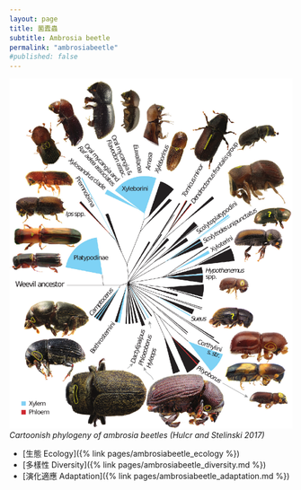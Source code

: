 ```yaml
---
layout: page
title: 菌蠹蟲
subtitle: Ambrosia beetle
permalink: "ambrosiabeetle"
#published: false
---
```

![](assets/img/amb_beetle_phy_hulcr.png)
*Cartoonish phylogeny of ambrosia beetles (Hulcr and Stelinski 2017)*

- [生態 Ecology]({% link pages/ambrosiabeetle_ecology %})<br>
- [多樣性 Diversity]({% link pages/ambrosiabeetle_diversity.md %})<br>
- [演化適應 Adaptation]({% link pages/ambrosiabeetle_adaptation.md %})
